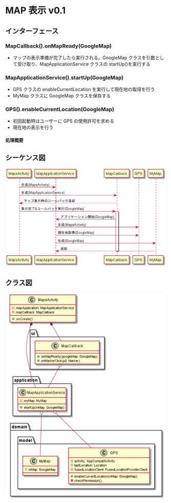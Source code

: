 # MAP 表示 v0.1

## インターフェース

### MapCallback().onMapReady(GoogleMap)

- マップの表示準備が完了したら実行される。GoogleMap クラスを引数として受け取り、MapApplicationService クラスの startUp()を実行する

### MapApplicationService().startUp(GoogleMap)

- GPS クラスの enableCurrentLocation を実行して現在地の取得を行う
- MyMap クラスに GoogleMap クラスを保存する

### GPS().enableCurrentLocation(GoogleMap)

- 初回起動時はユーザーに GPS の使用許可を求める
- 現在地の表示を行う

#### 処理概要

## シーケンス図

![./sequence-diagram.png](sequence-diagram.png)

## クラス図

![./class-diagram.png](class-diagram.png)

